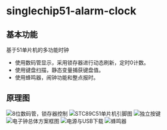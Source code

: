 # singlechip51-alarm-clock
## 基本功能
基于51单片机的多功能时钟
* 使用数码管显示，采用锁存器进行动态刷新，定时0计数。
* 使用键盘扫描，静态变量捕获键盘值。
* 使用蜂鸣器，闹钟功能和整点报时。
## 原理图
![8位数码管，锁存器控制](https://github.com/MrYezhipeng/singlechip51-alarm-clock/blob/master/pictures/1.png)
![STC89C51单片机引脚图](https://github.com/MrYezhipeng/singlechip51-alarm-clock/blob/master/pictures/2.png)
![独立按键](https://github.com/MrYezhipeng/singlechip51-alarm-clock/blob/master/pictures/5.png)
![电子钟总体方案框图](https://github.com/MrYezhipeng/singlechip51-alarm-clock/blob/master/pictures/4.png)
![电源与USB下载](https://github.com/MrYezhipeng/singlechip51-alarm-clock/blob/master/pictures/%3.png)
![蜂鸣器](https://github.com/MrYezhipeng/singlechip51-alarm-clock/blob/master/pictures/6.png)
